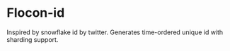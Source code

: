 # Flocon-id

Inspired by snowflake id by twitter. Generates time-ordered unique id with sharding support.


